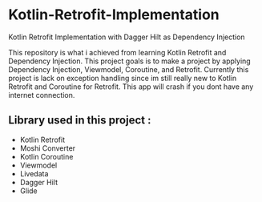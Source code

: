 # Kotlin-Retrofit-Implementation
Kotlin Retrofit Implementation with Dagger Hilt as Dependency Injection



This repository is what i achieved from learning Kotlin Retrofit and Dependency Injection. This project goals is to make a project by applying Dependency Injection, Viewmodel, Coroutine, and Retrofit.
Currently this project is lack on exception handling since im still really new to Kotlin Retrofit and Coroutine for Retrofit. This app will crash if you dont have any internet connection.

## Library used in this project :
- Kotlin Retrofit
- Moshi Converter
- Kotlin Coroutine
- Viewmodel
- Livedata
- Dagger Hilt
- Glide
